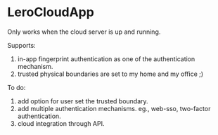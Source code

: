 # LeroCloudApp

Only works when the cloud server is up and running.

Supports:
1. in-app fingerprint authentication as one of the authentication mechanism.
2. trusted physical boundaries are set to my home and my office ;)

To do:
1. add option for user set the trusted boundary.
2. add multiple authentication mechanisms. eg., web-sso, two-factor authentication.
3. cloud integration through API.
